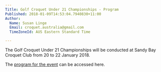 ```yaml
---
Title: Golf Croquet Under 21 Championships - Program
Published: 2018-01-09T14:53:04.7940830+11:00
Author:
  Name: Susan Linge
  Email: croquet.australia@gmail.com
  TimeZoneId: AUS Eastern Standard Time

---
```

The Golf Croquet Under 21 Championships will be conducted at Sandy Bay Croquet Club from 20 to 22 January 2018.

The [program for the event](/u21-gc-program-2018.pdf) can be accessed here.